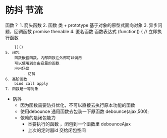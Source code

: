 # 防抖  节流

函数？
    1. 箭头函数
    2. 函数 类 + prototype 基于对象的原型式面向对象
    3. 异步问题，回调函数 promise thenable
    4. 匿名函数 函数表达式
        (function() { // 立即执行函数

        })()
    5. 闭包
        函数嵌套函数，内部函数在外部可以调用
        可以使用到自由变量的函数
        应用场景
            - 防抖
    6. 高阶函数 
        bind call apply
    7. 函数是一等对象

- 防抖
    - 因为函数需要防抖优化，不可以直接去执行原本功能的函数
    - 使用debounce 通用函数去包装一下原函数
        debounce(ajax,500);
    - 依赖的是闭包能力
        - 本要执行的函数 ，闭包到一个函数里 debounceAjax
        - 上次的定时器id 交给闭包空间
